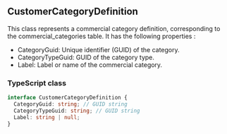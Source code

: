 ﻿## CustomerCategoryDefinition

This class represents a commercial category definition, corresponding to the commercial_categories table. It has the following properties :

- CategoryGuid: Unique identifier (GUID) of the category.
- CategoryTypeGuid: GUID of the category type.
- Label: Label or name of the commercial category.

### TypeScript class
```typescript
interface CustomerCategoryDefinition {
  CategoryGuid: string; // GUID string
  CategoryTypeGuid: string; // GUID string
  Label: string | null;
}
```